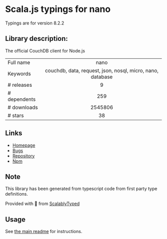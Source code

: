 
# Scala.js typings for nano

Typings are for version 8.2.2

## Library description:
The official CouchDB client for Node.js

|                    |                 |
| ------------------ | :-------------: |
| Full name          | nano |
| Keywords           | couchdb, data, request, json, nosql, micro, nano, database |
| # releases         | 9 |
| # dependents       | 259 |
| # downloads        | 2545806 |
| # stars            | 38 |

## Links
- [Homepage](http://github.com/apache/couchdb-nano)
- [Bugs](https://github.com/apache/couchdb-nano/issues)
- [Repository](https://github.com/apache/couchdb-nano)
- [Npm](https://www.npmjs.com/package/nano)
    


## Note
This library has been generated from typescript code from first party type definitions.

Provided with :purple_heart: from [ScalablyTyped](https://github.com/oyvindberg/ScalablyTyped)

## Usage
See [the main readme](../../readme.md) for instructions.


